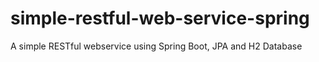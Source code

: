 # simple-restful-web-service-spring
A simple RESTful webservice using Spring Boot, JPA and H2 Database
